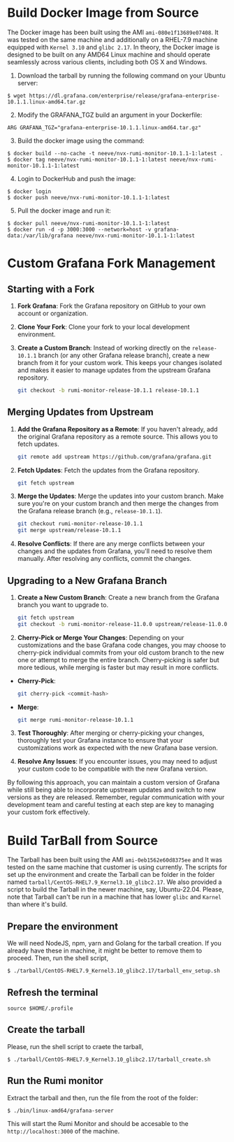 # Build Docker Image from Source

The Docker image has been built using the AMI `ami-080e1f13689e07408`. It was tested on the same machine and additionally 
on a RHEL-7.9 machine equipped with `Kernel 3.10` and `glibc 2.17`. In theory, the Docker image is designed to be built 
on any AMD64 Linux machine and should operate seamlessly across various clients, including both OS X and Windows.

1. Download the tarball by running the following command on your Ubuntu server:

```shell
$ wget https://dl.grafana.com/enterprise/release/grafana-enterprise-10.1.1.linux-amd64.tar.gz

```

2. Modify the GRAFANA_TGZ build an argument in your Dockerfile:

```shell
ARG GRAFANA_TGZ="grafana-enterprise-10.1.1.linux-amd64.tar.gz"
```

3. Build the docker image using the command:

```shell
$ docker build --no-cache -t neeve/nvx-rumi-monitor-10.1.1-1:latest .
$ docker tag neeve/nvx-rumi-monitor-10.1.1-1:latest neeve/nvx-rumi-monitor-10.1.1-1:latest
```

4. Login to DockerHub and push the image:

```shell
$ docker login
$ docker push neeve/nvx-rumi-monitor-10.1.1-1:latest
```


5. Pull the docker image and run it:

```shell
$ docker pull neeve/nvx-rumi-monitor-10.1.1-1:latest
$ docker run -d -p 3000:3000 --network=host -v grafana-data:/var/lib/grafana neeve/nvx-rumi-monitor-10.1.1-1:latest
```


# Custom Grafana Fork Management

## Starting with a Fork

1. **Fork Grafana**: Fork the Grafana repository on GitHub to your own account or organization.

2. **Clone Your Fork**: Clone your fork to your local development environment.

3. **Create a Custom Branch**: Instead of working directly on the `release-10.1.1` branch (or any other Grafana release branch), create a new branch from it for your custom work. This keeps your changes isolated and makes it easier to manage updates from the upstream Grafana repository.
   ```bash
   git checkout -b rumi-monitor-release-10.1.1 release-10.1.1
   ```

## Merging Updates from Upstream

1. **Add the Grafana Repository as a Remote**: If you haven't already, add the original Grafana repository as a remote source. This allows you to fetch updates.

   ```bash
   git remote add upstream https://github.com/grafana/grafana.git
   ```

2. **Fetch Updates**: Fetch the updates from the Grafana repository.

   ```bash
   git fetch upstream
   ```

3. **Merge the Updates**: Merge the updates into your custom branch. Make sure you're on your custom branch and then merge the changes from the Grafana release branch (e.g., `release-10.1.1`).

   ```bash
   git checkout rumi-monitor-release-10.1.1
   git merge upstream/release-10.1.1
   ```

4. **Resolve Conflicts**: If there are any merge conflicts between your changes and the updates from Grafana, you'll need to resolve them manually. After resolving any conflicts, commit the changes.

## Upgrading to a New Grafana Branch

1. **Create a New Custom Branch**: Create a new branch from the Grafana branch you want to upgrade to.

   ```bash
   git fetch upstream
   git checkout -b rumi-monitor-release-11.0.0 upstream/release-11.0.0
   ```

2. **Cherry-Pick or Merge Your Changes**: Depending on your customizations and the base Grafana code changes, you may choose to cherry-pick individual commits from your old custom branch to the new one or attempt to merge the entire branch. Cherry-picking is safer but more tedious, while merging is faster but may result in more conflicts.

- **Cherry-Pick**:
  ```bash
  git cherry-pick <commit-hash>
  ```
- **Merge**:
  ```bash
  git merge rumi-monitor-release-10.1.1
  ```

3. **Test Thoroughly**: After merging or cherry-picking your changes, thoroughly test your Grafana instance to ensure that your customizations work as expected with the new Grafana base version.

4. **Resolve Any Issues**: If you encounter issues, you may need to adjust your custom code to be compatible with the new Grafana version.

By following this approach, you can maintain a custom version of Grafana while still being able to incorporate upstream updates and switch to new versions as they are released. Remember, regular communication with your development team and careful testing at each step are key to managing your custom fork effectively.


# Build TarBall from Source

The Tarball has been built using the AMI `ami-0eb1562e60d8375ee` and It was tested on the same machine that customer is
using currently. The scripts for set up the environment and create the Tarball can be folder in the folder named 
`tarball/CentOS-RHEL7.9_Kernel3.10_glibc2.17`. We also provided a script to build the Tarball in the newer machine, say,
Ubuntu-22.04. Please, note that Tarball can't be run in a machine that has lower `glibc` and `Karnel` than where it's build.


## Prepare the environment

We will need NodeJS, npm, yarn and Golang for the tarball creation. If you already have these in machine, it might be better to remove them to proceed. Then, run the shell script,

```shell
$ ./tarball/CentOS-RHEL7.9_Kernel3.10_glibc2.17/tarball_env_setup.sh
```

## Refresh the terminal 

```shell
source $HOME/.profile
```

## Create the tarball

Please, run the shell script to craete the tarball,

```shell
$ ./tarball/CentOS-RHEL7.9_Kernel3.10_glibc2.17/tarball_create.sh
```

## Run the Rumi monitor

Extract the tarball and then, run the file from the root of the folder:

```shell
$ ./bin/linux-amd64/grafana-server
```

This will start the Rumi Monitor and should be accesable to the `http://localhost:3000`
of the machine.
